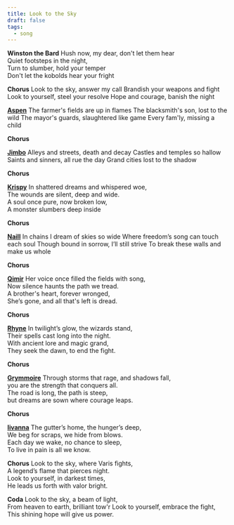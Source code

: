 ```yaml
---
title: Look to the Sky
draft: false
tags:
  - song
---
```

**Winston the Bard**
Hush now, my dear, don't let them hear  
Quiet footsteps in the night,  
Turn to slumber, hold your temper  
Don't let the kobolds hear your fright  

**Chorus**
Look to the sky, answer my call 
Brandish your weapons and fight 
Look to yourself, steel your resolve 
Hope and courage, banish the night 

[**Aspen**](../../1.%20Players/Aspen%20Grover.md)
The farmer's fields are up in flames 
The blacksmith's son, lost to the wild 
The mayor's guards, slaughtered like game 
Every fam'ly, missing a child 

**Chorus**

[**Jimbo**](../../1.%20Players/Jimbo%20Swaggins.md)
Alleys and streets, death and decay 
Castles and temples so hallow 
Saints and sinners, all rue the day 
Grand cities lost to the shadow 

**Chorus**

[**Krispy**](../../1.%20Players/Krispy%20Drea.md)
In shattered dreams and whispered woe,  
The wounds are silent, deep and wide.  
A soul once pure, now broken low,  
A monster slumbers deep inside

**Chorus**

[**Naill**](../../1.%20Players/Arannis%20Naillo%20(Naill).md)
In chains I dream of skies so wide
Where freedom’s song can touch each soul
Though bound in sorrow, I’ll still strive
To break these walls and make us whole

**Chorus**

[**Qimir**](../../1.%20Players/Qimir.md)
Her voice once filled the fields with song,  
Now silence haunts the path we tread.  
A brother's heart, forever wronged,  
She’s gone, and all that's left is dread.

**Chorus**

[**Rhyne**](../../1.%20Players/Rhyne.md)
In twilight’s glow, the wizards stand,  
Their spells cast long into the night.  
With ancient lore and magic grand,  
They seek the dawn, to end the fight.

**Chorus**

[**Grymmoire**](../../1.%20Players/Grymmoire.md)
Through storms that rage, and shadows fall,  
you are the strength that conquers all.  
The road is long, the path is steep,  
but dreams are sown where courage leaps.

**Chorus**

[**Iivanna**](../../1.%20Players/Iivanna%20Phyrdin.md)
The gutter’s home, the hunger’s deep,  
We beg for scraps, we hide from blows.  
Each day we wake, no chance to sleep,  
To live in pain is all we know.

**Chorus**
Look to the sky, where Varis fights,  
A legend’s flame that pierces night.  
Look to yourself, in darkest times,  
He leads us forth with valor bright.

**Coda**
Look to the sky, a beam of light,  
From heaven to earth, brilliant tow'r
Look to yourself, embrace the fight,  
This shining hope will give us power.